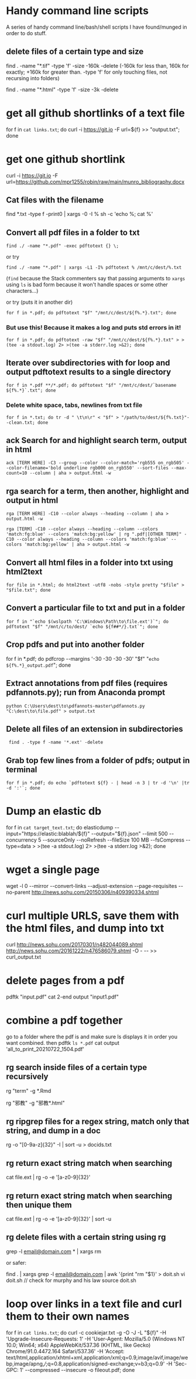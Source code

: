 # Handy command line scripts
A series of handy command line/bash/shell scripts I have found/munged in order to do stuff. 

## delete files of a certain type and size
find . -name "*.tif" -type 'f' -size -160k -delete
(-160k for less than, 160k for exactly; +160k for greater than. -type 'f' for only touching files, not recursing into folders)

find . -name "*.html" -type 'f' -size -3k -delete

# get all github shortlinks of a text file
for f in `cat links.txt`; do curl -i https://git.io -F url=${f} >> "output.txt"; done

# get one github shortlink
curl -i https://git.io -F url=https://github.com/mpr1255/robin/raw/main/munro_bibliography.docx


## Cat files with the filename
find *.txt -type f -print0 | xargs -0 -I % sh -c 'echo %; cat %'

## Convert all pdf files in a folder to txt
```
find ./ -name "*.pdf" -exec pdftotext {} \;
```

or try
```
find ./ -name "*.pdf" | xargs -L1 -I% pdftotext % /mnt/c/dest/%.txt
```
(`find` because the Stack commenters say that passing arguments to `xargs` using `ls` is bad form because it won't handle spaces or some other characters...)

or try (puts it in another dir)
```
for f in *.pdf; do pdftotext "$f" "/mnt/c/dest/${f%.*}.txt"; done
```

### But use this! Because it makes a log and puts std errors in it!
```
for f in *.pdf; do pdftotext -raw "$f" "/mnt/c/dest/${f%.*}.txt" > >(tee -a stdout.log) 2> >(tee -a stderr.log >&2); done
```

## Iterate over subdirectories with for loop and output pdftotext results to a single directory
```
for f in *.pdf **/*.pdf; do pdftotext "$f" "/mnt/c/dest/`basename ${f%.*}`.txt"; done
```

### Delete white space, tabs, newlines from txt file
```
for f in *.txt; do tr -d " \t\n\r" < "$f" > "/path/to/dest/${f%.txt}"--clean.txt; done
```

## ack Search for and highlight search term, output in html
```
ack [TERM HERE] -C3 --group --color --color-match='rgb555 on_rgb505' --color-filename='bold underline rgb000 on_rgb550' --sort-files --max-count=10 --column | aha > output.html -w
```

## rga search for a term, then another, highlight and output in html
```
rga [TERM HERE] -C10 --color always --heading --column | aha > output.html -w

rga [TERM] -C10 --color always --heading --column --colors 'match:fg:blue' --colors 'match:bg:yellow' | rg ".pdf|[OTHER TERM]" -C10 --color always --heading --column --colors 'match:fg:blue' --colors 'match:bg:yellow' | aha > output.html -w
```



## Convert all html files in a folder into txt using html2text
```
for file in *.html; do html2text -utf8 -nobs -style pretty "$file" > "$file.txt"; done
```

## Convert a particular file to txt and put in a folder
```
for f in "`echo $(wslpath 'C:\Windows\Path\to\file.ext')`"; do pdftotext "$f" "/mnt/c/to/dest/ `echo ${f##*/}.txt`"; done
```

## Crop pdfs and put into another folder
for f in *.pdf; do pdfcrop --margins '-30 -30 -30 -30' "$f" "`echo ${f%.*}_output.pdf`"; done

## Extract annotations from pdf files (requires pdfannots.py); run from Anaconda prompt
```
python C:\Users\dest\to\pdfannots-master\pdfannots.py "C:\dest\to\file.pdf" > output.txt
```

## Delete all files of an extension in subdirectories
```
 find . -type f -name '*.ext' -delete
```

## Grab top few lines from a folder of pdfs; output in terminal

```
for f in *.pdf; do echo `pdftotext ${f} - | head -n 3 | tr -d '\n' |tr -d ':'`; done
```

# Dump an elastic db
for f in `cat target_text.txt`; do elasticdump --input="https://elastic:blablah/${f}" --output="${f}.json" --limit 500 --concurrency 5 --sourceOnly --noRefresh --fileSize 100 MB --fsCompress --type=data > >(tee -a stdout.log) 2> >(tee -a stderr.log >&2); done


# wget a single page 
wget -l 0 --mirror --convert-links --adjust-extension --page-requisites --no-parent http://news.sohu.com/20150306/n409390334.shtml

# curl multiple URLS, save them with the html files, and dump into txt
curl http://news.sohu.com/20170301/n482044089.shtml http://news.sohu.com/20161222/n476586079.shtml -O - -- >> curl_output.txt


# delete pages from a pdf
pdftk "input.pdf" cat 2-end output "input1.pdf"

# combine a pdf together
go to a folder where the pdf is and make sure ls displays it in order you want combined. then 
pdftk `ls *.pdf` cat output 'all_to_print_20210722_1504.pdf'

## rg search inside files of a certain type recursively 
rg "term" -g *.Rmd

rg "邪教" -g "邪教*.html"

## rg ripgrep files for a regex string, match only that string, and dump in a doc
rg -o "[0-9a-z]{32}"  -I | sort -u  > docids.txt

## rg return exact string match when searching
cat file.ext | rg -o -e '[a-z0-9]{32}' 

## rg return exact string match when searching then unique them
cat file.ext | rg -o -e '[a-z0-9]{32}' | sort -u

## rg delete files with a certain string using rg 
grep -l email@domain.com * | xargs rm

or safer:

find . | xargs grep -l email@domain.com | awk '{print "rm "$1}' > doit.sh
vi doit.sh // check for murphy and his law
source doit.sh

# loop over links in a text file and curl them to their own names
for f in `cat links.txt`; do curl -c cookiejar.txt -g -O -J -L "${f}"   -H 'Upgrade-Insecure-Requests: 1'   -H 'User-Agent: Mozilla/5.0 (Windows NT 10.0; Win64; x64) AppleWebKit/537.36 (KHTML, like Gecko) Chrome/91.0.4472.164 Safari/537.36'   -H 'Accept: text/html,application/xhtml+xml,application/xml;q=0.9,image/avif,image/webp,image/apng,*/*;q=0.8,application/signed-exchange;v=b3;q=0.9'   -H 'Sec-GPC: 1'   --compressed   --insecure -o fileout.pdf; done
